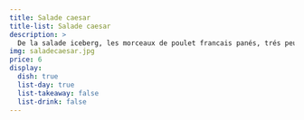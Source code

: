 ```yaml
---
title: Salade caesar
title-list: Salade caesar
description: >
  De la salade iceberg, les morceaux de poulet francais panés, trés peu d'anchois.
img: saladecaesar.jpg
price: 6
display:
  dish: true
  list-day: true
  list-takeaway: false
  list-drink: false
---
```

